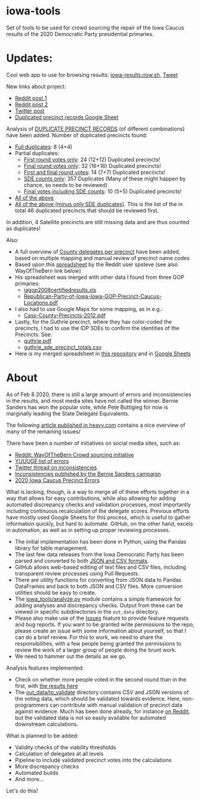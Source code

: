 # iowa-tools

Set of tools to be used for crowd sourcing the repair of the Iowa Caucus results of the 2020 Democratic Party presidential primaries.

# Updates:
Cool web app to use for browsing results: [iowa-results.now.sh](https://iowa-results.now.sh), [Tweet](https://t.co/UnZK3gipWB)

New links about project:
- [Reddit post 1](https://www.reddit.com/r/WayOfTheBern/comments/f185am/iowa_full_analysis_of_duplicated_precincts_needs/)
- [Reddit post 2](https://www.reddit.com/r/WayOfTheBern/comments/f18vsk/breaking_46_iowa_precincts_found_with_full_or/)
- [Twitter post](https://twitter.com/ker_shus/status/1226499391743238144)
- [Duplicated precinct records Google Sheet](https://docs.google.com/spreadsheets/d/12K0_gbjFjfY1Mgy3n5gSkwoPzvvEVZsiFYLU7p3EQWQ)

Analysis of [DUPLICATE PRECINCT RECORDS](data/duplicated_precincts) (of different combinations) have been added. Number of duplicated precincts found:
- [Full duplicates](data/duplicated_precincts/first_final_sde_duplicates.csv): 8 (4+4)
- Partial duplicates:
  - [First round votes only](data/duplicated_precincts/first_duplicates.csv): 24 (12+12) Duplicated precincts!
  - [Final round votes only](data/duplicated_precincts/final_duplicates.csv): 32 (16+16) Duplicated precincts!
  - [First and final round votes](data/duplicated_precincts/first_final_duplicates.csv): 14 (7+7) Duplicated precincts!
  - [SDE counts only](data/duplicated_precincts/sde_duplicates.csv): 357 Duplicates (Many of these might happen by chance, so needs to be reviewed)
  - [Final votes including SDE counts](data/duplicated_precincts/final_sde_duplicates.csv): 10 (5+5) Duplicated precincts!
- [All of the above](data/duplicated_precincts/all_duplicates.csv)
- [All of the above (minus only SDE duplicates)](data/duplicated_precincts/all_duplicates_minus_sde.csv). This is the list of the in total 46 duplicated precincts that should be reviewed first.  

In addition, 4 Satellite precincts are still missing data and are thus counted as duplicates!

Also:

- A full overview of [County delegates per precinct](ref_data/ipd-precinct-delegates-mapped.csv) have been added, based on multiple mapping and manual review of precinct name codes
- Based upon this [spreadsheet](https://docs.google.com/spreadsheets/d/1mNtJ94lUrKwwX6-q2b_YQvg4EOQ92BsnKiCyLrgrBTo) by the Reddit user spsteve (see also WayOfTheBern link below)
- His spreadsheet was merged with other data I found from three GOP primaries:
  - [iagop2008certifiedresults.xls](https://github.com/iowa-caucus/iowa-tools/blob/master/docs/iagop2008certifiedresults.xls)
  - [Republican-Party-of-Iowa-Iowa-GOP-Precinct-Caucus-Locations.pdf](docs/Republican-Party-of-Iowa-Iowa-GOP-Precinct-Caucus-Locations.pdf)
- I also had to use Google Maps for some mapping, as in e.g.:
  - [Cass-County-Precincts-2012.pdf](docs/Cass-County-Precincts-2012.pdf)
- Lastly, for the Guthrie precinct, where they hav color-coded the precincts, I had to use the IDP SDEs to confirm the identities of the Precincts. See:
  - [guthrie.pdf](docs/guthrie.pdf)
  - [guthrie_sde_precinct_totals.csv](guthrie_sde_precinct_totals.csv)
- Here is my merged spreadsheet in [this repository](data/precinct_delegates/name_mapping.csv) and in [Google Sheets](https://docs.google.com/spreadsheets/d/1DW4FoAqhUCbX7Qm0ufGy94GwcVnBpYqnbpCZwsTjFCc/edit?usp=sharing)

# About

As of Feb 8 2020, there is still a large amount of errors and inconsistencies in the results, and most media sites have not called the 
winner. Bernie Sanders has won the popular vote, while Pete Buttigieg for now is marginally leading the State Delegate Equivalents.

The following [article published in heavy.com](https://heavy.com/news/2020/02/iowa-caucus-results-state-delegates/) contains a nice 
overview of many of the remaining issues/

There have been a number of initiatives on social media sites, such as:

- [Reddit: WayOfTheBern Crowd sourcing initiative](https://www.reddit.com/r/WayOfTheBern/comments/ezjlwq/crowd_source_help_needed_asap/)
- [YUUUGE list of errors](https://www.reddit.com/r/SandersForPresident/comments/ezl7iw/iowa_caucus_list_of_errors_in_official_data/?sort=new)
- [Twitter thread on inconsistencies](https://twitter.com/Taniel/status/1225597027851100160)
- [Inconsistencies published by the Bernie Sanders campaign](https://www.reddit.com/r/bernieblindness/comments/f0lhrc/shocking_number_of_rounding_errors_all_moving)
- [2020 Iowa Caucus Precinct Errors](https://docs.google.com/spreadsheets/d/1JLQvIHaasTYTPOeEPKXquNPx9VCvJNNzCIJlxEkrBfQ/edit#gid=0)

What is lacking, though, is a way to merge all of these efforts together in a way that allows for easy contributions, while also 
allowing for adding automated discrepancy checks and validation processes, most importantly including continuous recalculation of 
the delegate scores. Previous efforts have mostly used Google Sheets for this process, which is useful to gather information quickly,
but hard to automate. GitHub, on the other hand, excels in automation, as well as in setting up proper reviewing processes.

- The initial implementation has been done in Python, using the Pandas library for table management.
- The last few data releases from the Iowa Democratic Party has been parsed and converted to both [JSON and CSV formats](out_data/idp-2020-02-08-100).
- GitHub allows web-based editing of text files and CSV files, including transparent review processes using Pull Requests.
- There are utility functions for converting from JSON data to Pandas DataFrames and back to both JSON and CSV files. More 
conversion utilities should be easy to create.
- The [iowa_tools/analyze.py](iowa_tools/analyze.py) module contains a simple framework for adding analyses and discrepancy checks. 
Output from these can be viewed in specific subdirectories in the `out_data` directory.
- Please also make use of the [Issues](issues) feature to provide feature requests and bug reports. If you want to be granted write 
permissions to the repo, please create an issue with some information about yourself, so that I can do a brief review. For this to 
work, we need to share the responsibilities, with a few people being granted the permissions to review the work of a larger group of 
people doing the brunt work.
- We need to hammer out the details as we go.

Analysis features implemented:

- Check on whether more people voted in the second round than in the first, with [the results here](out_data/more_final_votes/more_votes.csv)
- The [out_data/to_validate](out_data/to_validate) directory contains CSV and JSON versions of the voting data, which should be 
validated towards evidence. Here, non-programmers can contribute with manual validation of precinct data against evidence. Much has been done already, for instance [on Reddit](https://www.reddit.com/r/WayOfTheBern/comments/ezjlwq/crowd_source_help_needed_asap/), but the validated data is not so easily available for automated downstream calculations.

What is planned to be added:

- Validity checks of the viability thresholds
- Calculation of delegates at all levels
- Pipeline to include validated precinct votes into the calculations 
- More discrepancy checks
- Automated builds
- And more...

Let's do this!
